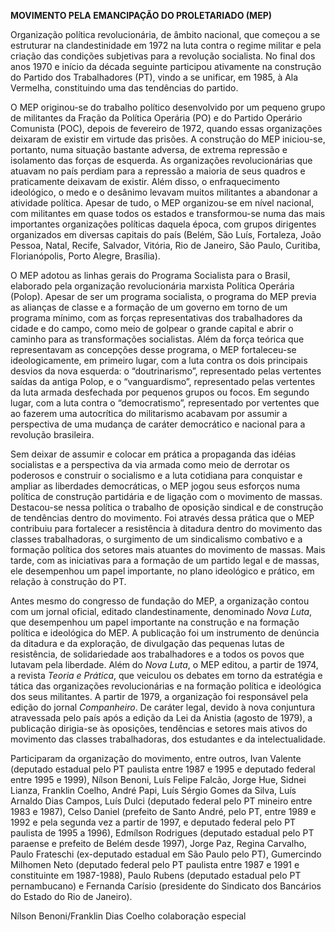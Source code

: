 **MOVIMENTO PELA EMANCIPAÇÃO DO PROLETARIADO (MEP)**

Organização política revolucionária, de âmbito nacional, que começou a
se estruturar na clandestinidade em 1972 na luta contra o regime militar
e pela criação das condições subjetivas para a revolução socialista. No
final dos anos 1970 e início da década seguinte participou ativamente na
construção do Partido dos Trabalhadores (PT), vindo a se unificar, em
1985, à Ala Vermelha, constituindo uma das tendências do partido.

O MEP originou-se do trabalho político desenvolvido por um pequeno grupo
de militantes da Fração da Política Operária (PO) e do Partido Operário
Comunista (POC), depois de fevereiro de 1972, quando essas organizações
deixaram de existir em virtude das prisões. A construção do MEP
iniciou-se, portanto, numa situação bastante adversa, de extrema
repressão e isolamento das forças de esquerda. As organizações
revolucionárias que atuavam no país perdiam para a repressão a maioria
de seus quadros e praticamente deixavam de existir. Além disso, o
enfraquecimento ideológico, o medo e o desânimo levavam muitos
militantes a abandonar a atividade política. Apesar de tudo, o MEP
organizou-se em nível nacional, com militantes em quase todos os estados
e transformou-se numa das mais importantes organizações políticas
daquela época, com grupos dirigentes organizados em diversas capitais do
país (Belém, São Luís, Fortaleza, João Pessoa, Natal, Recife, Salvador,
Vitória, Rio de Janeiro, São Paulo, Curitiba, Florianópolis, Porto
Alegre, Brasília).

O MEP adotou as linhas gerais do Programa Socialista para o Brasil,
elaborado pela organização revolucionária marxista Política Operária
(Polop). Apesar de ser um programa socialista, o programa do MEP previa
as alianças de classe e a formação de um governo em torno de um programa
mínimo, com as forças representativas dos trabalhadores da cidade e do
campo, como meio de golpear o grande capital e abrir o caminho para as
transformações socialistas. Além da força teórica que representavam as
concepções desse programa, o MEP fortaleceu-se ideologicamente, em
primeiro lugar, com a luta contra os dois principais desvios da nova
esquerda: o “doutrinarismo”, representado pelas vertentes saídas da
antiga Polop, e o “vanguardismo”, representado pelas vertentes da luta
armada desfechada por pequenos grupos ou focos. Em segundo lugar, com a
luta contra o “democratismo”, representado por vertentes que ao fazerem
uma autocrítica do militarismo acabavam por assumir a perspectiva de uma
mudança de caráter democrático e nacional para a revolução brasileira.

Sem deixar de assumir e colocar em prática a propaganda das idéias
socialistas e a perspectiva da via armada como meio de derrotar os
poderosos e construir o socialismo e a luta cotidiana para conquistar e
ampliar as liberdades democráticas, o MEP jogou seus esforços numa
política de construção partidária e de ligação com o movimento de
massas. Destacou-se nessa política o trabalho de oposição sindical e de
construção de tendências dentro do movimento. Foi através dessa prática
que o MEP contribuiu para fortalecer a resistência à ditadura dentro do
movimento das classes trabalhadoras, o surgimento de um sindicalismo
combativo e a formação política dos setores mais atuantes do movimento
de massas. Mais tarde, com as iniciativas para a formação de um partido
legal e de massas, ele desempenhou um papel importante, no plano
ideológico e prático, em relação à construção do PT.

Antes mesmo do congresso de fundação do MEP, a organização contou com um
jornal oficial, editado clandestinamente, denominado *Nova Luta*, que
desempenhou um papel importante na construção e na formação política e
ideológica do MEP. A publicação foi um instrumento de denúncia da
ditadura e da exploração, de divulgação das pequenas lutas de
resistência, de solidariedade aos trabalhadores e a todos os povos que
lutavam pela liberdade. Além do *Nova Luta*, o MEP editou, a partir de
1974, a revista *Teoria e Prática*, que veiculou os debates em torno da
estratégia e tática das organizações revolucionárias e na formação
política e ideológica dos seus militantes. A partir de 1979, a
organização foi responsável pela edição do jornal *Companheiro*. De
caráter legal, devido à nova conjuntura atravessada pelo país após a
edição da Lei da Anistia (agosto de 1979), a publicação dirigia-se às
oposições, tendências e setores mais ativos do movimento das classes
trabalhadoras, dos estudantes e da intelectualidade.

Participaram da organização do movimento, entre outros, Ivan Valente
(deputado estadual pelo PT paulista entre 1987 e 1995 e deputado federal
entre 1995 e 1999), Nílson Benoni, Luís Felipe Falcão, Jorge Hue, Sidnei
Lianza, Franklin Coelho, André Papi, Luís Sérgio Gomes da Silva, Luís
Arnaldo Dias Campos, Luís Dulci (deputado federal pelo PT mineiro entre
1983 e 1987), Celso Daniel (prefeito de Santo André, pelo PT, entre 1989
e 1992 e pela segunda vez a partir de 1997, e deputado federal pelo PT
paulista de 1995 a 1996), Edmílson Rodrigues (deputado estadual pelo PT
paraense e prefeito de Belém desde 1997), Jorge Paz, Regina Carvalho,
Paulo Frateschi (ex-deputado estadual em São Paulo pelo PT), Gumercindo
Milhomen Neto (deputado federal pelo PT paulista entre 1987 e 1991 e
constituinte em 1987-1988), Paulo Rubens (deputado estadual pelo PT
pernambucano) e Fernanda Carísio (presidente do Sindicato dos Bancários
do Estado do Rio de Janeiro).

Nílson Benoni/Franklin Dias Coelho colaboração especial

